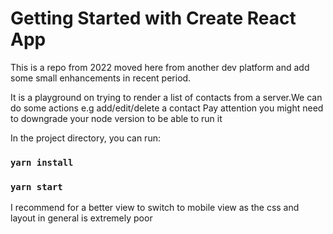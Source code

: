 # Getting Started with Create React App

This is a repo from 2022 moved here from another dev platform and add some small enhancements in recent period.

It is a playground on trying to render a list of contacts from a server.We can do some actions e.g add/edit/delete a contact
Pay attention you might need to downgrade your node version to be able to run it

In the project directory, you can run:
### `yarn install`
### `yarn start`
I recommend for a better view to switch to mobile view as the css and layout in general is extremely poor



